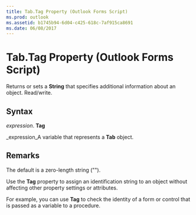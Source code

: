 ```yaml
---
title: Tab.Tag Property (Outlook Forms Script)
ms.prod: outlook
ms.assetid: b1745b94-6d04-c425-618c-7af915ca8691
ms.date: 06/08/2017
---
```



# Tab.Tag Property (Outlook Forms Script)

Returns or sets a **String** that specifies additional information about an object. Read/write.


## Syntax

 _expression_. **Tag**

 _expression_A variable that represents a **Tab** object.


## Remarks

The default is a zero-length string ("").

Use the **Tag** property to assign an identification string to an object without affecting other property settings or attributes.

For example, you can use **Tag** to check the identity of a form or control that is passed as a variable to a procedure.


